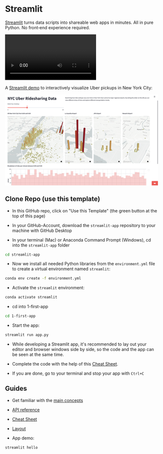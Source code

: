 # Streamlit 

[Streamlit](https://streamlit.io) turns data scripts into shareable web apps in minutes. All in pure Python. No front‑end experience required.

![](https://s3-us-west-2.amazonaws.com/assets.streamlit.io/videos/hero-video.mp4)

A [Streamlit demo](https://streamlit.io/gallery) to interactively visualize Uber pickups in New York City:

![](img/uber.png)


## Clone Repo (use this template)

- In this GitHub repo, click on "Use this Template" (the green button at the top of this page)

- In your GitHub-Account, download the `streamlit-app` repository to your machine with GitHub Desktop

- In your terminal (Mac) or Anaconda Command Prompt (Windows), cd into the `streamlit-app` folder

```bash
cd streamlit-app
```

- Now we install all needed Python libraries from the `environment.yml` file to create a virtual environment named `streamlit`:

```bash
conda env create -f environment.yml
```

- Activate the `streamlit` environment:

```bash
conda activate streamlit
```

- cd into 1-first-app

```bash
cd 1-first-app
```

- Start the app:

```bash
streamlit run app.py
```

- While developing a Streamlit app, it's recommended to lay out your editor and browser windows side by side, so the code and the app can be seen at the same time. 

- Complete the code with the help of this [Cheat Sheet](https://docs.streamlit.io/library/cheatsheet).

- If you are done, go to your terminal and stop your app with `Ctrl+C`


## Guides

- Get familiar with the [main concepts](https://docs.streamlit.io/library/get-started/main-concepts)
 
- [API reference](https://docs.streamlit.io/library/api-reference)

- [Cheat Sheet](https://docs.streamlit.io/library/cheatsheet)

- [Layout](https://blog.streamlit.io/designing-streamlit-apps-for-the-user-part-ii/?utm_medium=email&_hsmi=200036447&_hsenc=p2ANqtz-_qSKsHsARDBJ3IdOcp5kzxhvmFIn4KBaC9-mLf2Gbu0PpToQUqZpdDlv7AWxrx0fiObeilulYthAZqC7QIdHBLTphUBg&utm_content=200036447&utm_source=hs_automation)

- App demo:

```bash
streamlit hello
```
